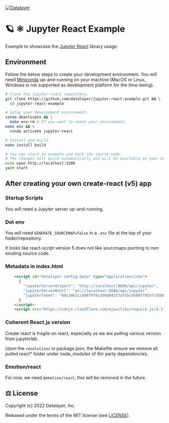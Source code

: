 [![Datalayer](https://assets.datalayer.design/datalayer-25.svg)](https://datalayer.io)

# 🪐 ⚛️ Jupyter React Example

Example to showcase the [Jupyter React](https://github.com/datalayer/jupyter-react) library usage.

## Environment

Follow the below steps to create your development environment. You will need [Miniconda](https://docs.conda.io/en/latest/miniconda.html) up-and-running on your machine (MacOS or Linux, Windows is not supported as development platform for the time-being).

```bash
# Clone the jupyter-react repository.
git clone https://github.com/datalayer/jupyter-react-example.git && \
  cd jupyter-react-example
```

```bash
# Setup your development environment.
conda deactivate && \
  make env-rm # If you want to reset your environment.
make env && \
  conda activate jupyter-react
```

```bash
# Install and build.
make install build
```

```bash
# You can start an example and hack the source code.
# The changes will build automatically and will be available in your browser.
echo open http://localhost:3208
yarn start
```

## After creating your own create-react (v5) app 

### Startup Scripts

You will need a Jupyter server up-and-running.

### Dot env

You will need `GENERATE_SOURCEMAP=false` in a `.env` file at the top of your folder/repositoriy.

It looks like react-script version 5 does not like sourcmaps pointing to non existing source code.

### Metadata in index.html

```html
    <script id="datalayer-config-data" type="application/json">
      {
        "jupyterServerHttpUrl": "http://localhost:8686/api/jupyter",
        "jupyterServerWsUrl": "ws://localhost:8686/api/jupyter",
        "jupyterToken": "60c1661cc408f978c309d04157af55c9588ff9557c9380e4fb50785750703da6"
      }
    </script>
    <script src="https://cdnjs.cloudflare.com/ajax/libs/require.js/2.3.4/require.min.js"></script>
```

### Coherent React.js version

Create react is fragile on react, especially as we are pulling various version from jupyterlab.

Upon the `resolutions` in package.json, the Makefile ensure we remove all pulled react* folder under node_modules of thir party dependencies.

### Emotion/react

For now, we need `@emotion/react`, this will be removed in the future.

## ⚖️ License

Copyright (c) 2022 Datalayer, Inc.

Released under the terms of the MIT license (see [LICENSE](./LICENSE)).
